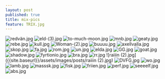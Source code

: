 ```yaml
---
layout: post
published: true
title: mix-pics
feature: TRIX.jpg
---
```

![redvän.jpg]({{site.baseurl}}/assets/images/posts/redvän.jpg)
![eld-(3).jpg]({{site.baseurl}}/assets/images/posts/eld-(3).jpg)
![to-much-moon.jpg]({{site.baseurl}}/assets/images/posts/to-much-moon.jpg)
![mnb.jpg]({{site.baseurl}}/assets/images/posts/mnb.jpg)
![geaty.jpg]({{site.baseurl}}/assets/images/posts/geaty.jpg)
![rebe.jpg]({{site.baseurl}}/assets/images/posts/rebe.jpg)
![kull.jpg]({{site.baseurl}}/assets/images/posts/kull.jpg)
![Woman-(2).jpg]({{site.baseurl}}/assets/images/posts/Woman-(2).jpg)
![buuuu.jpg]({{site.baseurl}}/assets/images/posts/buuuu.jpg)
![axellvalla.jpg]({{site.baseurl}}/assets/images/posts/axellvalla.jpg)
![skop.jpg]({{site.baseurl}}/assets/images/posts/skop.jpg)
![fa.jpg]({{site.baseurl}}/assets/images/posts/fa.jpg)
![rom.jpg]({{site.baseurl}}/assets/images/posts/rom.jpg)
![un.jpg]({{site.baseurl}}/assets/images/posts/un.jpg)
![elda.jpg]({{site.baseurl}}/assets/images/posts/elda.jpg)
![GG.jpg]({{site.baseurl}}/assets/images/posts/GG.jpg)
![goat.jpg]({{site.baseurl}}/assets/images/posts/goat.jpg)
![shadow.jpg]({{site.baseurl}}/assets/images/posts/shadow.jpg)
![fyrtionio.jpg]({{site.baseurl}}/assets/images/posts/fyrtionio.jpg)
![bra.jpg]({{site.baseurl}}/assets/images/posts/bra.jpg)
![rr.jpg]({{site.baseurl}}/assets/images/posts/rr.jpg)
![raiiin (2).jpg]({{site.baseurl}}/assets/images/posts/raiiin (2).jpg)
![DVFG.jpg]({{site.baseurl}}/assets/images/posts/DVFG.jpg)
![wo.jpg]({{site.baseurl}}/assets/images/posts/wo.jpg)
![lamb.jpg]({{site.baseurl}}/assets/images/posts/lamb.jpg)
![masssk.jpg]({{site.baseurl}}/assets/images/posts/masssk.jpg)
![fisk.jpg]({{site.baseurl}}/assets/images/posts/fisk.jpg)
![friien.jpg]({{site.baseurl}}/assets/images/posts/friien.jpg)
![perf.jpg]({{site.baseurl}}/assets/images/posts/perf.jpg)
![seeeelf.jpg]({{site.baseurl}}/assets/images/posts/seeeelf.jpg)
![abs.jpg]({{site.baseurl}}/assets/images/posts/abs.jpg)
